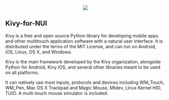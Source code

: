 <p align="center"> <img src="https://github.com/Maheshkrishna/Kivy-for-NUI/blob/master/images/images.jpg" align="middle"> </p>
<h2> Kivy-for-NUI </h2>

<p> Kivy is a free and open source Python library for developing mobile apps and other multitouch application software with a natural user interface. It is distributed under the terms of the MIT License, and can run on Android, iOS, Linux, OS X, and Windows. </p>

<p> Kivy is the main framework developed by the Kivy organization, alongside Python for Android, Kivy iOS, and several other libraries meant to be used on all platforms.</p>

<p> It can natively use most inputs, protocols and devices including WM_Touch, WM_Pen, Mac OS X Trackpad and Magic Mouse, Mtdev, Linux Kernel HID, TUIO. A multi-touch mouse simulator is included. </p>
